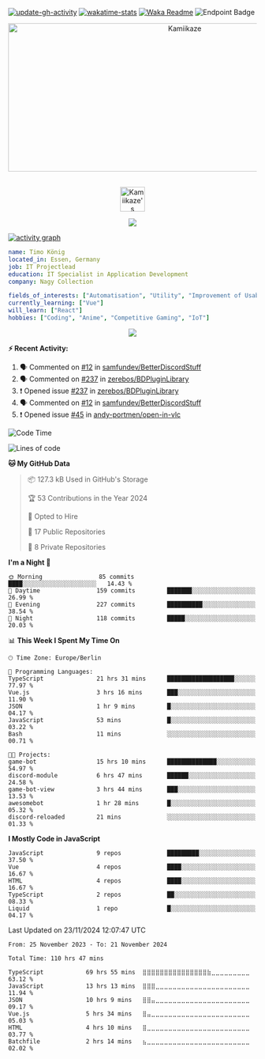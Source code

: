 [![update-gh-activity](https://github.com/Kamiikaze/Kamiikaze/actions/workflows/update-gh-activity.yml/badge.svg)](https://github.com/Kamiikaze/Kamiikaze/actions/workflows/update-gh-activity.yml)
[![wakatime-stats](https://github.com/Kamiikaze/Kamiikaze/actions/workflows/update-timestats.yml/badge.svg)](https://github.com/Kamiikaze/Kamiikaze/actions/workflows/update-timestats.yml)
[![Waka Readme](https://github.com/Kamiikaze/Kamiikaze/actions/workflows/waka-simple.yml/badge.svg)](https://github.com/Kamiikaze/Kamiikaze/actions/workflows/waka-simple.yml)
![Endpoint Badge](https://img.shields.io/endpoint?url=https%3A%2F%2Fhits.dwyl.com%2FKamiikaze%2FKamiikaze.json&label=Views)

<!--p align="center">
<img alt="loficity" width="600px" src="https://github.com/HyunCafe/HyunCafe/raw/main/assests/loficity.gif"</img>
</p-->

<p align="center">
  <img src="https://socialify.git.ci/Kamiikaze/Kamiikaze/image?font=Source%20Code%20Pro&forks=0&issues=0&language=1&name=1&owner=1&pattern=Plus&pulls=0&stargazers=0&theme=Dark" alt="Kamiikaze" width="700" height="300" />
</p>

<p align="center">
<br/>
<a href="https://open.spotify.com/user/timo1322">
  <img alt="Kamiikaze's Spotify" width="50px" src="https://user-images.githubusercontent.com/43545812/144035120-1ad5169b-91c7-4078-bef9-6a82c733f373.png" />
</a>
<br>
</p>

<p align="center">
  <img alig src="https://github-profile-trophy.vercel.app/?username=Kamiikaze&theme=onedark&column=-1" />
</p>

[![activity graph](https://github-readme-activity-graph.vercel.app/graph?username=Kamiikaze&theme=github-dark-dimmed&custom_title=Kamiikaze%20Activity%20Graph&hide_border=true)](https://github.com/ashutosh00710/github-readme-activity-graph)

```yaml
name: Timo König
located_in: Essen, Germany
job: IT Projectlead
education: IT Specialist in Application Development
company: Nagy Collection

fields_of_interests: ["Automatisation", "Utility", "Improvement of Usability", "Localization"]
currently_learning: ["Vue"]
will_learn: ["React"]
hobbies: ["Coding", "Anime", "Competitive Gaming", "IoT"]
```

<!--p align="center">
  <img src="https://spotify-github-profile.vercel.app/api/view?uid=11147618695&cover_image=true&theme=novatorem&show_offline=true&background_color=121212&interchange=false&bar_color=53b14f&bar_color_cover=false">
</p-->

<p align="center">
  <img src="https://spotify-recently-played-readme.vercel.app/api?user=timo1322&count=5">
</p>


**:zap: Recent Activity:**

<!--START_SECTION:activity-->
1. 🗣 Commented on [#12](https://github.com/samfundev/BetterDiscordStuff/issues/12#issuecomment-2395289463) in [samfundev/BetterDiscordStuff](https://github.com/samfundev/BetterDiscordStuff)
2. 🗣 Commented on [#237](https://github.com/zerebos/BDPluginLibrary/issues/237#issuecomment-2385563225) in [zerebos/BDPluginLibrary](https://github.com/zerebos/BDPluginLibrary)
3. ❗ Opened issue [#237](https://github.com/zerebos/BDPluginLibrary/issues/237) in [zerebos/BDPluginLibrary](https://github.com/zerebos/BDPluginLibrary)
4. 🗣 Commented on [#12](https://github.com/samfundev/BetterDiscordStuff/issues/12#issuecomment-2365231118) in [samfundev/BetterDiscordStuff](https://github.com/samfundev/BetterDiscordStuff)
5. ❗ Opened issue [#45](https://github.com/andy-portmen/open-in-vlc/issues/45) in [andy-portmen/open-in-vlc](https://github.com/andy-portmen/open-in-vlc)
<!--END_SECTION:activity-->

<!--START_SECTION:waka-->
![Code Time](http://img.shields.io/badge/Code%20Time-114%20hrs%2026%20mins-blue)

![Lines of code](https://img.shields.io/badge/From%20Hello%20World%20I%27ve%20Written-1.8%20million%20lines%20of%20code-blue)

**🐱 My GitHub Data** 

> 📦 127.3 kB Used in GitHub's Storage 
 > 
> 🏆 53 Contributions in the Year 2024
 > 
> 💼 Opted to Hire
 > 
> 📜 17 Public Repositories 
 > 
> 🔑 8 Private Repositories 
 > 
**I'm a Night 🦉** 

```text
🌞 Morning                85 commits          ████░░░░░░░░░░░░░░░░░░░░░   14.43 % 
🌆 Daytime                159 commits         ███████░░░░░░░░░░░░░░░░░░   26.99 % 
🌃 Evening                227 commits         ██████████░░░░░░░░░░░░░░░   38.54 % 
🌙 Night                  118 commits         █████░░░░░░░░░░░░░░░░░░░░   20.03 % 
```


📊 **This Week I Spent My Time On** 

```text
🕑︎ Time Zone: Europe/Berlin

💬 Programming Languages: 
TypeScript               21 hrs 31 mins      ███████████████████░░░░░░   77.97 % 
Vue.js                   3 hrs 16 mins       ███░░░░░░░░░░░░░░░░░░░░░░   11.90 % 
JSON                     1 hr 9 mins         █░░░░░░░░░░░░░░░░░░░░░░░░   04.17 % 
JavaScript               53 mins             █░░░░░░░░░░░░░░░░░░░░░░░░   03.22 % 
Bash                     11 mins             ░░░░░░░░░░░░░░░░░░░░░░░░░   00.71 % 

🐱‍💻 Projects: 
game-bot                 15 hrs 10 mins      ██████████████░░░░░░░░░░░   54.97 % 
discord-module           6 hrs 47 mins       ██████░░░░░░░░░░░░░░░░░░░   24.58 % 
game-bot-view            3 hrs 44 mins       ███░░░░░░░░░░░░░░░░░░░░░░   13.53 % 
awesomebot               1 hr 28 mins        █░░░░░░░░░░░░░░░░░░░░░░░░   05.32 % 
discord-reloaded         21 mins             ░░░░░░░░░░░░░░░░░░░░░░░░░   01.33 % 
```

**I Mostly Code in JavaScript** 

```text
JavaScript               9 repos             █████████░░░░░░░░░░░░░░░░   37.50 % 
Vue                      4 repos             ████░░░░░░░░░░░░░░░░░░░░░   16.67 % 
HTML                     4 repos             ████░░░░░░░░░░░░░░░░░░░░░   16.67 % 
TypeScript               2 repos             ██░░░░░░░░░░░░░░░░░░░░░░░   08.33 % 
Liquid                   1 repo              █░░░░░░░░░░░░░░░░░░░░░░░░   04.17 % 
```




 Last Updated on 23/11/2024 12:07:47 UTC
<!--END_SECTION:waka-->

<!--START_SECTION:waka-simple-->

```text
From: 25 November 2023 - To: 21 November 2024

Total Time: 110 hrs 47 mins

TypeScript            69 hrs 55 mins  ⣿⣿⣿⣿⣿⣿⣿⣿⣿⣿⣿⣿⣿⣿⣿⣷⣀⣀⣀⣀⣀⣀⣀⣀⣀   63.12 %
JavaScript            13 hrs 13 mins  ⣿⣿⣿⣀⣀⣀⣀⣀⣀⣀⣀⣀⣀⣀⣀⣀⣀⣀⣀⣀⣀⣀⣀⣀⣀   11.94 %
JSON                  10 hrs 9 mins   ⣿⣿⣤⣀⣀⣀⣀⣀⣀⣀⣀⣀⣀⣀⣀⣀⣀⣀⣀⣀⣀⣀⣀⣀⣀   09.17 %
Vue.js                5 hrs 34 mins   ⣿⣤⣀⣀⣀⣀⣀⣀⣀⣀⣀⣀⣀⣀⣀⣀⣀⣀⣀⣀⣀⣀⣀⣀⣀   05.03 %
HTML                  4 hrs 10 mins   ⣿⣀⣀⣀⣀⣀⣀⣀⣀⣀⣀⣀⣀⣀⣀⣀⣀⣀⣀⣀⣀⣀⣀⣀⣀   03.77 %
Batchfile             2 hrs 14 mins   ⣦⣀⣀⣀⣀⣀⣀⣀⣀⣀⣀⣀⣀⣀⣀⣀⣀⣀⣀⣀⣀⣀⣀⣀⣀   02.02 %
```

<!--END_SECTION:waka-simple-->
